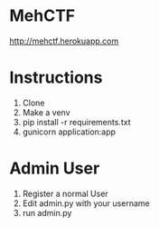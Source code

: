 # MehCTF

http://mehctf.herokuapp.com

# Instructions

1. Clone 
2. Make a venv
3. pip install -r requirements.txt
4. gunicorn application:app

# Admin User

1. Register a normal User
2. Edit admin.py with your username
3. run admin.py